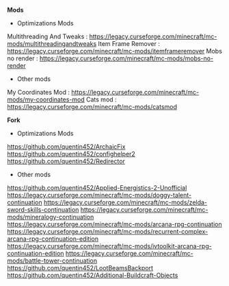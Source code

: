 **Mods**

- Optimizations Mods

Multithreading And Tweaks : https://legacy.curseforge.com/minecraft/mc-mods/multithreadingandtweaks
Item Frame Remover : https://legacy.curseforge.com/minecraft/mc-mods/itemframeremover
Mobs no render : https://legacy.curseforge.com/minecraft/mc-mods/mobs-no-render

- Other mods

My Coordinates Mod : https://legacy.curseforge.com/minecraft/mc-mods/my-coordinates-mod
Cats mod : https://legacy.curseforge.com/minecraft/mc-mods/catsmod


**Fork**

- Optimizations Mods

https://github.com/quentin452/ArchaicFix
https://github.com/quentin452/confighelper2
https://github.com/quentin452/Redirector

- Other mods

https://github.com/quentin452/Applied-Energistics-2-Unofficial
https://legacy.curseforge.com/minecraft/mc-mods/doggy-talent-continuation
https://legacy.curseforge.com/minecraft/mc-mods/zelda-sword-skills-continuation
https://legacy.curseforge.com/minecraft/mc-mods/mineralogy-continuation
https://legacy.curseforge.com/minecraft/mc-mods/arcana-rpg-continuation
https://legacy.curseforge.com/minecraft/mc-mods/recurrent-complex-arcana-rpg-continuation-edition
https://legacy.curseforge.com/minecraft/mc-mods/ivtoolkit-arcana-rpg-continuation-edition
https://legacy.curseforge.com/minecraft/mc-mods/battle-tower-continuation
https://github.com/quentin452/LootBeamsBackport
https://github.com/quentin452/Additional-Buildcraft-Objects 